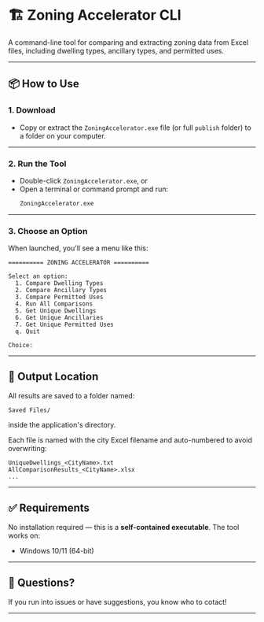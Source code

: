 # 🏗️ Zoning Accelerator CLI

A command-line tool for comparing and extracting zoning data from Excel files, including dwelling types, ancillary types, and permitted uses.

---

## 📦 How to Use

### 1. **Download**
- Copy or extract the `ZoningAccelerator.exe` file (or full `publish` folder) to a folder on your computer.

---

### 2. **Run the Tool**
- Double-click `ZoningAccelerator.exe`, or
- Open a terminal or command prompt and run:
  ```bash
  ZoningAccelerator.exe
  ```

---

### 3. **Choose an Option**

When launched, you'll see a menu like this:

```
========== ZONING ACCELERATOR ==========

Select an option:
  1. Compare Dwelling Types
  2. Compare Ancillary Types
  3. Compare Permitted Uses
  4. Run All Comparisons
  5. Get Unique Dwellings
  6. Get Unique Ancillaries
  7. Get Unique Permitted Uses
  q. Quit

Choice:
```

---

## 📁 Output Location

All results are saved to a folder named:

```
Saved Files/
```

inside the application's directory.

Each file is named with the city Excel filename and auto-numbered to avoid overwriting:
```
UniqueDwellings_<CityName>.txt
AllComparisonResults_<CityName>.xlsx
...
```

---

## ✅ Requirements

No installation required — this is a **self-contained executable**. The tool works on:
- Windows 10/11 (64-bit)

---

## 💬 Questions?

If you run into issues or have suggestions, you know who to cotact!

---